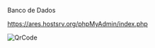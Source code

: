 Banco de Dados

https://ares.hostsrv.org/phpMyAdmin/index.php

![QrCode](https://mileniorocha.com.br/App/Views/imagens/qrc/turmab.png)
